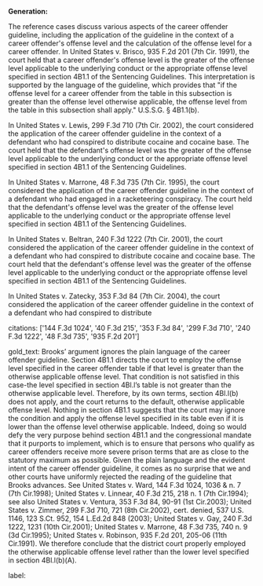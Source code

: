 **Generation:**

 <answer>
The reference cases discuss various aspects of the career offender guideline, including the application of the guideline in the context of a career offender's offense level and the calculation of the offense level for a career offender. In United States v. Brisco, 935 F.2d 201 (7th Cir. 1991), the court held that a career offender's offense level is the greater of the offense level applicable to the underlying conduct or the appropriate offense level specified in section 4B1.1 of the Sentencing Guidelines. This interpretation is supported by the language of the guideline, which provides that "if the offense level for a career offender from the table in this subsection is greater than the offense level otherwise applicable, the offense level from the table in this subsection shall apply." U.S.S.G. § 4B1.1(b).

In United States v. Lewis, 299 F.3d 710 (7th Cir. 2002), the court considered the application of the career offender guideline in the context of a defendant who had conspired to distribute cocaine and cocaine base. The court held that the defendant's offense level was the greater of the offense level applicable to the underlying conduct or the appropriate offense level specified in section 4B1.1 of the Sentencing Guidelines.

In United States v. Marrone, 48 F.3d 735 (7th Cir. 1995), the court considered the application of the career offender guideline in the context of a defendant who had engaged in a racketeering conspiracy. The court held that the defendant's offense level was the greater of the offense level applicable to the underlying conduct or the appropriate offense level specified in section 4B1.1 of the Sentencing Guidelines.

In United States v. Beltran, 240 F.3d 1222 (7th Cir. 2001), the court considered the application of the career offender guideline in the context of a defendant who had conspired to distribute cocaine and cocaine base. The court held that the defendant's offense level was the greater of the offense level applicable to the underlying conduct or the appropriate offense level specified in section 4B1.1 of the Sentencing Guidelines.

In United States v. Zatecky, 353 F.3d 84 (7th Cir. 2004), the court considered the application of the career offender guideline in the context of a defendant who had conspired to distribute

citations: ['144 F.3d 1024', '40 F.3d 215', '353 F.3d 84', '299 F.3d 710', '240 F.3d 1222', '48 F.3d 735', '935 F.2d 201']

gold_text: Brooks’ argument ignores the plain language of the career offender guideline. Section 4B1.1 directs the court to employ the offense level specified in the career offender table if that level is greater than the otherwise applicable offense level. That condition is not satisfied in this case-the level specified in section 4Bl.l’s table is not greater than the otherwise applicable level. Therefore, by its own terms, section 4Bl.l(b) does not apply, and the court returns to the default, otherwise applicable offense level. Nothing in section 4B1.1 suggests that the court may ignore the condition and apply the offense level specified in its table even if it is lower than the offense level otherwise applicable. Indeed, doing so would defy the very purpose behind section 4B1.1 and the congressional mandate that it purports to implement, which is to ensure that persons who qualify as career offenders receive more severe prison terms that are as close to the statutory maximum as possible. Given the plain language and the evident intent of the career offender guideline, it comes as no surprise that we and other courts have uniformly rejected the reading of the guideline that Brooks advances. See United States v. Ward, 144 F.3d 1024, 1036 & n. 7 (7th Cir.1998); United States v. Linnear, 40 F.3d 215, 218 n. 1 (7th Cir.1994); see also United States v. Ventura, 353 F.3d 84, 90-91 (1st Cir.2003); United States v. Zimmer, 299 F.3d 710, 721 (8th Cir.2002), cert. denied, 537 U.S. 1146, 123 S.Ct. 952, 154 L.Ed.2d 848 (2003); United States v. Gay, 240 F.3d 1222, 1231 (10th Cir.2001); United States v. Marrone, 48 F.3d 735, 740 n. 9 (3d Cir.1995); United States v. Robinson, 935 F.2d 201, 205-06 (11th Cir.1991). We therefore conclude that the district court properly employed the otherwise applicable offense level rather than the lower level specified in section 4Bl.l(b)(A).

label: 
